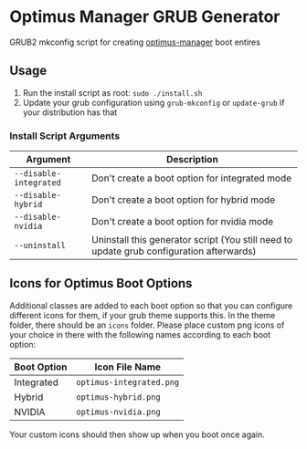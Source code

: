 # Optimus Manager GRUB Generator

GRUB2 mkconfig script for creating [optimus-manager](https://github.com/Askannz/optimus-manager) boot entires

## Usage

1. Run the install script as root: `sudo ./install.sh`
2. Update your grub configuration using `grub-mkconfig` or `update-grub` if your distribution has that

### Install Script Arguments

| Argument               | Description                                                                              |
| ---------------------- | ---------------------------------------------------------------------------------------- |
| `--disable-integrated` | Don't create a boot option for integrated mode                                           |
| `--disable-hybrid`     | Don't create a boot option for hybrid mode                                               |
| `--disable-nvidia`     | Don't create a boot option for nvidia mode                                               |
| `--uninstall`          | Uninstall this generator script (You still need to update grub configuration afterwards) |

## Icons for Optimus Boot Options

Additional classes are added to each boot option so that you can configure different icons for them, if your grub theme supports this. In the theme folder, there should be an `icons` folder. Please place custom png icons of your choice in there with the following names according to each boot option:

| Boot Option | Icon File Name           |
| ----------- | ------------------------ |
| Integrated  | `optimus-integrated.png` |
| Hybrid      | `optimus-hybrid.png`     |
| NVIDIA      | `optimus-nvidia.png`     |

Your custom icons should then show up when you boot once again.
